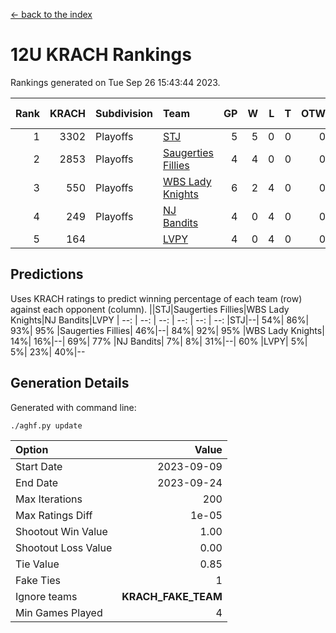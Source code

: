 [<- back to the index](readme.md)
# 12U KRACH Rankings
Rankings generated on Tue Sep 26 15:43:44 2023.

Rank|KRACH|Subdivision|Team|GP|W|L|T|OTW|OTL|SoS|Exp Wins|Win Diff
---:|---:|:---|:---|---:|---:|---:|---:|---:|---:|---:|---:|---:
1|3302|Playoffs|[STJ](https://gamesheetstats.com/seasons/3663/teams/140800/schedule)|5|5|0|0|0|0|461|5.8|-0.0
2|2853|Playoffs|[Saugerties Fillies](https://gamesheetstats.com/seasons/3663/teams/140805/schedule)|4|4|0|0|0|0|476|4.9|0.0
3|550|Playoffs|[WBS Lady Knights](https://gamesheetstats.com/seasons/3663/teams/140808/schedule)|6|2|4|0|0|0|1917|2.8|-0.0
4|249|Playoffs|[NJ Bandits](https://gamesheetstats.com/seasons/3663/teams/140807/schedule)|4|0|4|0|0|0|1915|0.9|0.0
5|164||[LVPY](https://gamesheetstats.com/seasons/3663/teams/140804/schedule)|4|0|4|0|0|0|1697|0.8|-0.0

## Predictions
Uses KRACH ratings to predict winning percentage of each team (row) against each opponent (column).
||STJ|Saugerties Fillies|WBS Lady Knights|NJ Bandits|LVPY
| --: | --: | --: | --: | --: | --: 
|STJ|--| 54%| 86%| 93%| 95%
|Saugerties Fillies| 46%|--| 84%| 92%| 95%
|WBS Lady Knights| 14%| 16%|--| 69%| 77%
|NJ Bandits|  7%|  8%| 31%|--| 60%
|LVPY|  5%|  5%| 23%| 40%|--

## Generation Details

Generated with command line:
```
./aghf.py update
```

| Option | Value |
| :----- | ----: |
| Start Date | 2023-09-09 |
| End Date | 2023-09-24 |
| Max Iterations | 200 |
| Max Ratings Diff | 1e-05 |
| Shootout Win Value | 1.00 |
| Shootout Loss Value | 0.00 |
| Tie Value | 0.85 |
| Fake Ties | 1 |
| Ignore teams | __KRACH_FAKE_TEAM__ |
| Min Games Played | 4 |

